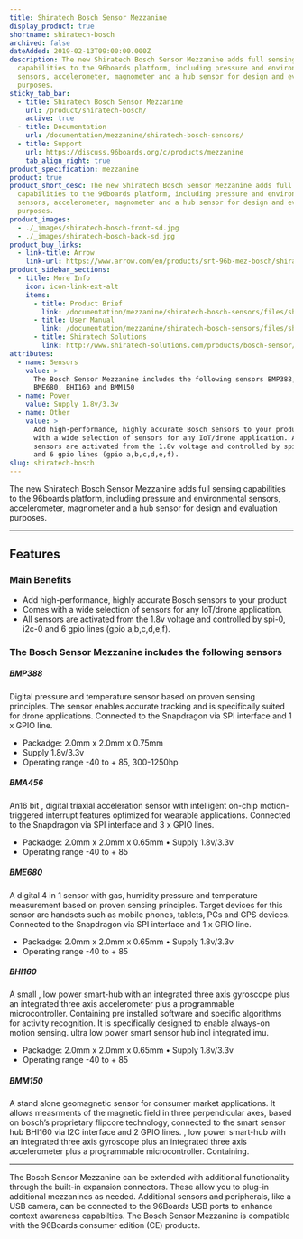 ```yaml
---
title: Shiratech Bosch Sensor Mezzanine
display_product: true
shortname: shiratech-bosch
archived: false
dateAdded: 2019-02-13T09:00:00.000Z
description: The new Shiratech Bosch Sensor Mezzanine adds full sensing
  capabilities to the 96boards platform, including pressure and environmental
  sensors, accelerometer, magnometer and a hub sensor for design and evaluation
  purposes.
sticky_tab_bar:
  - title: Shiratech Bosch Sensor Mezzanine
    url: /product/shiratech-bosch/
    active: true
  - title: Documentation
    url: /documentation/mezzanine/shiratech-bosch-sensors/
  - title: Support
    url: https://discuss.96boards.org/c/products/mezzanine
    tab_align_right: true
product_specification: mezzanine
product: true
product_short_desc: The new Shiratech Bosch Sensor Mezzanine adds full sensing
  capabilities to the 96boards platform, including pressure and environmental
  sensors, accelerometer, magnometer and a hub sensor for design and evaluation
  purposes.
product_images:
  - ./_images/shiratech-bosch-front-sd.jpg
  - ./_images/shiratech-bosch-back-sd.jpg
product_buy_links:
  - link-title: Arrow
    link-url: https://www.arrow.com/en/products/srt-96b-mez-bosch/shiratech
product_sidebar_sections:
  - title: More Info
    icon: icon-link-ext-alt
    items:
      - title: Product Brief
        link: /documentation/mezzanine/shiratech-bosch-sensors/files/shiratech-bosch-sensors-quick-start.pdf
      - title: User Manual
        link: /documentation/mezzanine/shiratech-bosch-sensors/files/shiratech-bosch-sensors-user-manual.pdf
      - title: Shiratech Solutions
        link: http://www.shiratech-solutions.com/products/bosch-sensor/
attributes:
  - name: Sensors
    value: >
      The Bosch Sensor Mezzanine includes the following sensors BMP388, BMA456,
      BME680, BHI160 and BMM150
  - name: Power
    value: Supply 1.8v/3.3v
  - name: Other
    value: >
      Add high-performance, highly accurate Bosch sensors to your product Comes
      with a wide selection of sensors for any IoT/drone application. All
      sensors are activated from the 1.8v voltage and controlled by spi-0, i2c-0
      and 6 gpio lines (gpio a,b,c,d,e,f).
slug: shiratech-bosch
---
```

The new Shiratech Bosch Sensor Mezzanine adds full sensing capabilities to the 96boards platform, including pressure and environmental sensors, accelerometer, magnometer and a hub sensor for design and evaluation purposes.

***

## Features

### Main Benefits

- Add high-performance, highly accurate Bosch sensors to your product
- Comes with a wide selection of sensors for any IoT/drone application.
- All sensors are activated from the 1.8v voltage and controlled by spi-0, i2c-0 and 6 gpio lines (gpio a,b,c,d,e,f).

### The Bosch Sensor Mezzanine includes the following sensors

##### BMP388

Digital pressure and temperature sensor based on proven sensing principles. The sensor enables accurate tracking and is specifically suited for drone applications. Connected to the Snapdragon via SPI interface and 1 x GPIO line.

- Packadge: 2.0mm x 2.0mm x 0.75mm
- Supply 1.8v/3.3v
- Operating range -40 to + 85, 300-1250hp

##### BMA456

An16 bit , digital triaxial acceleration sensor with intelligent on-chip motion-triggered interrupt features optimized for wearable applications. Connected to the Snapdragon via SPI interface and 3 x GPIO lines.

- Packadge: 2.0mm x 2.0mm x 0.65mm • Supply 1.8v/3.3v
- Operating range -40 to + 85

##### BME680

A digital 4 in 1 sensor with gas, humidity pressure and temperature measurement based on proven sensing principles. Target devices for this sensor are handsets such as mobile phones, tablets, PCs and GPS devices. Connected to the Snapdragon via SPI interface and 1 x GPIO line.

- Packadge: 2.0mm x 2.0mm x 0.65mm • Supply 1.8v/3.3v
- Operating range -40 to + 85

##### BHI160

A small , low power smart-hub with an integrated three axis gyroscope plus an integrated three axis accelerometer plus a programmable microcontroller. Containing pre installed software and specific algorithms for activity recognition. It is specifically designed to enable always-on motion sensing. ultra low power smart sensor hub incl integrated imu.

- Packadge: 2.0mm x 2.0mm x 0.65mm • Supply 1.8v/3.3v
- Operating range -40 to + 85

##### BMM150

A stand alone geomagnetic sensor for consumer market applications. It allows measrments of the magnetic field in three perpendicular axes, based on bosch’s proprietary flipcore technology, connected to the smart sensor hub BHI160 via I2C interface and 2 GPIO lines. , low power smart-hub with an integrated three axis gyroscope plus an integrated three axis accelerometer plus a programmable microcontroller. Containing.

***

The Bosch Sensor Mezzanine can be extended with additional functionality through the built-in expansion connectors. These allow you to plug-in additional mezzanines as needed. Additional sensors and peripherals, like a USB camera,
can be connected to the 96Boards USB ports to enhance context awareness capabilties. The Bosch Sensor Mezzanine is compatible with the 96Boards consumer edition (CE) products.
